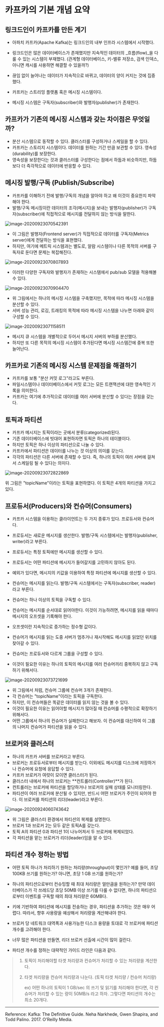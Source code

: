 # 카프카의 기본 개념 요약



## 링크드인이 카프카를 만든 계기

- 아파치 카프카(Apache Kafka)는 링크드인의 내부 인프라 시스템에서 시작했다. 
- 링크드인은 많은 데이터베이스가 존재했지만 지속적인 데이터의 _흐름(flow)_을 다룰 수 있는 시스템이 부재했다.  (관계형 데이터베이스, 키-밸류 저장소, 검색 인덱스, 아니면 캐시를 사용하면 해결할 수 있을까?)
- 끊임 없이 늘어나는 데이터가 지속적으로 바뀌고, 데이터의 양이 커지는 것에 집중했다.

- 카프카는 스트리밍 플랫폼 혹은 메시징 시스템이다. 

- 메시징 시스템은 구독자(subscriber)와 발행자(publisher)가 존재한다.

  

  

## 카프카가 기존의 메시징 시스템과 갖는 차이점은 무엇일까?

- 분산 시스템으로 동작할 수 있다. 클러스터를 구성하거나 스케일을 할 수 있다. 
- 카프카는 스토리지 시스템이다. 데이터를 원하는 기간 만큼 보관할 수 있다. 영속성(durability)를 보장한다.
- 영속성을 보장한다는 것과 클러스터를 구성한다는 점에서 하둡과 비슷하지만, 하둡보다 더 즉각적으로 데이터에 반응할 수 있다.



##  메시징 발행/구독 (Publish/Subscribe)

- 카프카를 이해하기 전에 발행/구독의 개념을 알아야 하고 왜 이것이 중요한지 파악해야 한다. 
- 발행/구독 메시징이란 데이터의 조각(메시지)을 보내는 발행자(publisher)가 구독자(subscriber)에 직접적으로 메시지를 전달하지 않는 방식을 말한다.

![image-20200923070542391](../images/image-20200923070542391.png)

- 이 그림은 발행자(Frontend server)가 직접적으로 데이터를 구독자(Metrics server)에게 전달하는 방식을 표현했다.
- 하지만, 여기에 메트릭 시스템과는 별도로, 알람 시스템이나 다른 목적의 서버를 구독자로 둔다면 문제는 복잡해진다.

![image-20200923070807893](../images/image-20200923070807893.png)



- 이러한 다양한 구독자와 발행자가 존재하는 시스템에서 pub/sub 모델을 적용해볼 수 있다.

![image-20200923070904470](../images/image-20200923070904470.png)



- 위 그림에서는 하나의 메시징 시스템을 구축했지만, 목적에 따라 메시징 시스템을 분산할 수 있다.
- 서버 성능 관리, 로깅, 트래킹의 목적에 따라 메시징 시스템을 나누면 아래와 같이 구성할 수 있다.

![image-20200923071158511](../images/image-20200923071158511.png)



- 메시지 큐 시스템을 개별적으로 두어서 메시지 서버의 부하를 분산했다.
- 하지만 또 다른 목적의 메시징 시스템이 추가된다면 메시징 시스템간에 중복 또한 늘어난다.



## 카프카로 기존의 메시징 시스템 문제점을 해결하기

- 카프카를 보통 "분산 커밋 로그"라고도 부른다.
- 파일시스템이나 데이터베이스에서 커밋 로그는 모든 트랜잭션에 대한 영속적인 기록을 의미한다. 
- 카프카는 여기에 추가적으로 데이터를 여러 서버에 분산할 수 있다는 장점을 갖는다.



## 토픽과 파티션

- 카프카 메시지는 토픽이라는 곳에서 분류(categorized)된다. 
- 기존 데이터베이스에 빗대어 표현하자면 토픽은 하나의 테이블이다.
- 하지만 토픽은 하나 이상의 파티션으로 나눌 수 있다.
- 카프카에서 파티션은 데이터를 나누는 것 이상의 의미를 갖는다.
- 각각의 파티션은 다른 서버에 존재할 수 있다. 즉, 하나의 토픽이 여러 서버에 걸쳐서 스케일링 될 수 있다는 의미다.

![image-20200923072822869](../images/image-20200923072822869.png)

위 그림은 "topicName"이라는 토픽을 표현하였다. 이 토픽은 4개의 파티션을 가지고 있다.



## 프로듀서(Producers)와 컨슈머(Consumers)

- 카프카 시스템을 이용하는 클라이언트는 두 가지 종류가 있다. 프로듀서와 컨슈머다.
- 프로듀서는 새로운 메시지를 생산한다. 발행/구독 시스템에서는 발행자(publisher, writer)라고 부른다.
- 프로듀서는 특정 토픽에만 메시지를 생산할 수 있다.
- 프로듀서는 어떤 파티션에 메시지가 들어갈지를 고민하지 않아도 된다.
- 예외가 있다면, 메시지의 키값을 이용하여 특정 파티션에 메시지를 생산할 수 있다.

- 컨슈머는 메시지를 읽는다. 발행/구독 시스템에서는 구독자(subscriber, reader)라고 부른다.
- 컨슈머는 하나 이상의 토픽을 구독할 수 있다.
- 컨슈머는 메시지를 순서대로 읽어야한다. 이것이 가능하려면, 메시지를 읽을 때마다 메시지의 오프셋을 기록해야 한다.
- 오프셋이란 지속적으로 증가하는 정수형 값이다. 
- 컨슈머가 메시지를 읽는 도중 서버가 멈추거나 재시작해도 메시지를 읽었던 위치를 찾아갈 수 있다.



- 컨슈머는 프로듀서와 다르게 그룹을 구성할 수 있다. 
- 이것이 필요한 이유는 하나의 토픽의 메시지를 여러 컨슈머끼리 중복하지 않고 구독하기 위해서다.

![image-20200923073721699](../images/image-20200923073721699.png)

- 위 그림에서 처럼, 컨슈머 그룹에 컨슈머 3개가 존재한다. 
- 각 컨슈머는 "topicName"이라는 토픽을 구독한다. 
- 하지만, 이 컨슈머들은 똑같은 데이터를 읽지 않는 것을 볼 수 있다.
- 이것이 필요한 이유는 읽어야할 메시지가 많아질 때 컨슈머를 수평적으로 확장하기 위해서다.
- 어떤 그룹에서 하나의 컨슈머가 실패한다고 해보자. 이 컨슈머를 대신하여 이 그룹의 나머지 컨슈머가 파티션을 읽을 수 있다.



## 브로커와 클러스터

- 하나의 카프카 서버를 브로커라고 부른다.
- 브로커는 프로듀서로부터 메시지를 받는다. 이외에도 메시지를 디스크에 저장하거나 컨슈머에 요청에 응답할 수 있다.
- 카프카 브로커가 여럿이 모이면 클러스터가 된다. 
- 클러스터 내에서 하나의 브로커는 **컨트롤러(Controller)**가 된다.
- 컨트롤러는 브로커에 파티션을 할당하거나 브로커의 실패 상태를 모니터링한다.
- 파티션이 여러 브로커에 분산될 수 있지만, 반드시 어떤 브로커가 주인이 되어야 한다. 이 브로커를 파티션의 리더(leader)라고 부른다.



![image-20200924060743642](../images/image-20200924060743642.png)

- 위 그림은 클러스터 환경에서 파티션의 복제를 설명한다.
- 브로커 1과 브로커 2는 모두 같은 토픽A를 갖는다.
- 토픽 A의 파티션 0과 파티션 1이 나누어져서 두 브로커에 복제되었다. 
- 각 파티션을 맡는 브로커가 리더(leader)임을 알 수 있다.



## 파티션 개수 정하는 방법

- 어떤 토픽 하나가 처리하기 원하는 처리량(throughput)이 몇인가? 예를 들어, 초당 100KB 쓰기를 원하는가? 아니면, 초당 1 GB 쓰기를 원하는가?
- 하나의 파티션으로부터 컨슈밍할 때 최대 처리량은 얼만큼을 원하는가? 만약 데이터베이스가 각 쓰레드당 초당 50MB 이상 쓰기를 다룰 수 없다면, 하나의 파티션으로부터 이벤트를 구독할 때의 최대 처리량은 60MB다.
- 키에 기반하여 파티션에 메시지를 전송하는 경우, 파티션을 추가하는 것은 매우 어렵다. 따라서, 향후 사용량을 예상해서 처리량을 계산해내야 한다.

- 브로커 당 네트워크 대역폭과 사용가능한 디스크 용량을 토대로 각 브로커에 파티션 개수를 고려해야 한다.
- 너무 많은 파티션을 만들면, 리더 브로커 선출에 시간이 많이 걸린다.
- 파티션 개수를 정하는 대략적인 가이드 라인은 다음과 같다.

> 1. 토픽이 처리해야할 타겟 처리량과 컨슈머가 처리할 수 있는 처리량을 계산한다.
>
> 2. 타겟 처리량을 컨슈머 처리량과 나눈다. (토픽 타겟 처리량 / 컨슈머 처리량)
>
>    ex) 어떤 하나의 토픽이 1 GB/sec 의 쓰기 및 읽기를 처리해야 한다면, 각 컨슈머가 처리할 수 있는 량이 50MB/s 라고 하자. 그렇다면 파티션의 개수는 최소 20개다.

---

Reference: Kafka: The Definitive Guide. Neha Narkhede, Gwen Shapira, and Todd Palino. 2017. O’Reilly Media.
